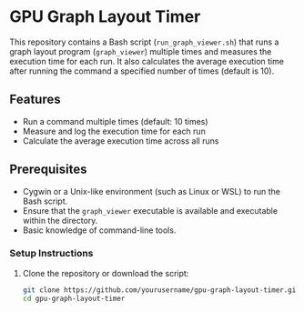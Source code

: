 # GPU Graph Layout Timer

This repository contains a Bash script (`run_graph_viewer.sh`) that runs a graph layout program (`graph_viewer`) multiple times and measures the execution time for each run. It also calculates the average execution time after running the command a specified number of times (default is 10).

## Features

- Run a command multiple times (default: 10 times)
- Measure and log the execution time for each run
- Calculate the average execution time across all runs

## Prerequisites

- Cygwin or a Unix-like environment (such as Linux or WSL) to run the Bash script.
- Ensure that the `graph_viewer` executable is available and executable within the directory.
- Basic knowledge of command-line tools.

### Setup Instructions

1. Clone the repository or download the script:
   ```bash
   git clone https://github.com/yourusername/gpu-graph-layout-timer.git
   cd gpu-graph-layout-timer
